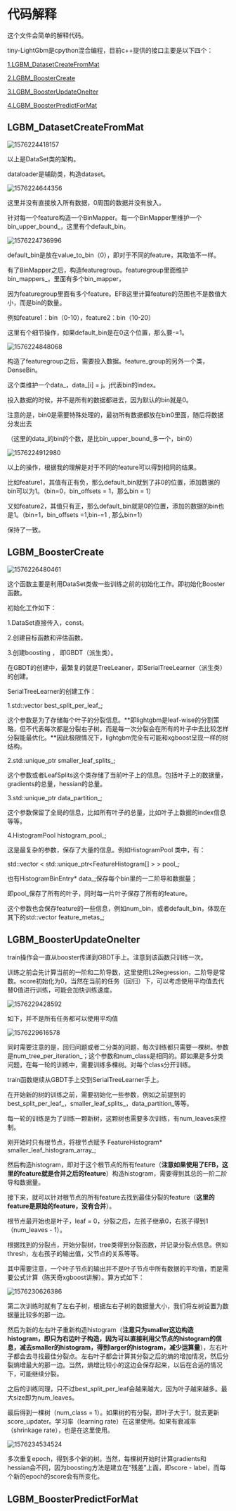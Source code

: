 # 代码解释

这个文件会简单的解释代码。

tiny-LightGbm是cpython混合编程，目前c++提供的接口主要是以下四个：

[1.LGBM_DatasetCreateFromMat](#jupm1)

[2.LGBM_BoosterCreate](#jump2)

[3.LGBM_BoosterUpdateOneIter](#jump3)

[4.LGBM_BoosterPredictForMat](#jump4)



## <span id="jump1">LGBM_DatasetCreateFromMat</span>

![1576224418157](pic\pic1.png)

以上是DataSet类的架构。

dataloader是辅助类，构造dataset。

![1576224644356](pic\pic2.png)

这里并没有直接放入所有数据，0周围的数据并没有放入。

针对每一个feature构造一个BinMapper。每一个BinMapper里维护一个bin_upper_bound_，这里有个default_bin。

![1576224736996](pic\pic3.png)

default_bin是放在value_to_bin（0），即对于不同的feature，其取值不一样。

有了BinMapper之后，构造featuregroup。featuregroup里面维护bin_mappers_，里面有多个bin_mapper，

因为featuregroup里面有多个feature。EFB这里计算feature的范围也不是数值大小，而是bin的数量。

例如feature1：bin（0-10），feature2：bin（10-20）

这里有个细节操作，如果default_bin是在0这个位置，那么要-=1。

![1576224848068](pic\pic4.png)

构造了featuregroup之后，需要投入数据。feature_group的另外一个类，DenseBin。

这个类维护一个data_，data_[i] = j。j代表bin的index。

投入数据的时候，并不是所有的数据都进去，因为默认的bin就是0。

注意的是，bin0是需要特殊处理的，最初所有数据都放在bin0里面，随后将数据分发出去

（这里的data_的bin的个数，是比bin_upper_bound_多一个，bin0）

![1576224912980](pic\pic5.png)

以上的操作，根据我的理解是对于不同的feature可以得到相同的结果。

比如feature1，其值有正有负，那么default_bin就到了非0的位置，添加数据的bin可以为1。（bin=0，bin_offsets = 1，那么bin = 1）

又如feature2，其值只有正，那么default_bin就是0的位置，添加的数据的bin也是1。（bin=1，bin_offsets =1,bin-=1 , 那么bin=1）

保持了一致。



## <span id="jump2">LGBM_BoosterCreate</span>

![1576226480461](pic\pic6.png)

这个函数主要是利用DataSet类做一些训练之前的初始化工作。即初始化Booster函数。

初始化工作如下：

1.DataSet直接传入，const。

2.创建目标函数和评估函数。

3.创建boosting ， 即GBDT（派生类）。

在GBDT的创建中，最繁复的就是TreeLeaner，即SerialTreeLearner（派生类）的创建。

SerialTreeLearner的创建工作：

1.std::vector<SplitInfo> best_split_per_leaf_;

这个参数是为了存储每个叶子的分裂信息。**即lightgbm是leaf-wise的分割策略，但不代表每次都是分裂右子树。而是每一次分裂会在所有的叶子中去比较怎样分裂能最优化。**因此极限情况下，lightgbm完全有可能和xgboost呈现一样的树结构。

2.std::unique_ptr<LeafSplits> smaller_leaf_splits_;

这个参数或者LeafSplits这个类存储了当前叶子上的信息。包括叶子上的数据量，gradients的总量，hessian的总量。

3.std::unique_ptr<DataPartition> data_partition_;

这个参数保留了全局的信息，比如所有叶子的总量，比如叶子上数据的index信息等等。

4.HistogramPool histogram_pool_;

这是最复杂的参数，保存了大量的信息。例如HistogramPool 类中，有：

std::vector < std::unique_ptr<FeatureHistogram[] > >  pool_;

也有HistogramBinEntry* data_;保存每个bin里的一二阶导和数据量；

即pool_保存了所有的叶子，同时每一片叶子保存了所有的feature。

这个参数也会保存feature的一些信息，例如num_bin，或者default_bin，体现在其下的std::vector <FeatureMetainfo> feature_metas_;





## <span id="jump3">LGBM_BoosterUpdateOneIter</span>

train操作会一直从booster传递到GBDT手上。注意到该函数只训练一次。

训练之前会先计算当前的一阶和二阶导数，这里使用L2Regression，二阶导是常数。score初始化为0，当然在当前的任务（回归）下，可以考虑使用平均值去代替0值进行训练，可能会加快训练速度。

![1576229428592](C:\Users\32002\Desktop\tiny_lightgbm\pic\pic7.png)

如下，并不是所有任务都可以使用平均值

![1576229616578](C:\Users\32002\Desktop\tiny_lightgbm\pic\pic8.png)

同时需要注意的是，回归问题或者二分类的问题，每次训练都只需要一棵树。参数是num_tree_per_iteration_；这个参数和num_class是相同的。即如果是多分类问题，在每一轮的训练中，需要训练多棵树。对每个class分开训练。

train函数继续从GBDT手上交到SerialTreeLearner手上。

在开始新的树的训练之前，需要初始化一些参数，例如之前提到的best_split_per_leaf_，smaller_leaf_splits_，data_partition_等等。

每一轮的训练是为了训练一颗新树，这颗树也需要多次训练，有num_leaves来控制。

刚开始时只有根节点，将根节点赋予 FeatureHistogram* smaller_leaf_histogram_array_;

然后构造histogram，即对于这个根节点的所有feature（**注意如果使用了EFB，这里的feature就是合并之后的feature**）构造histogram，需要得到其总的一阶二阶导和数据量。

接下来，就可以针对根节点的所有feature去找到最佳分裂的feature（**这里的feature是原始的feature，没有合并**）。

根节点最开始也是叶子，leaf = 0，分裂之后，左孩子继承0，右孩子得到1（num_leaves - 1）。

根据找到的分裂点，开始分裂树，tree类得到分裂函数，并记录分裂点信息。例如thresh，左右孩子的输出值，父节点的关系等等。

其中需要注意，一个叶子节点的输出并不是叶子节点中所有数据的平均值，而是需要公式计算（陈天奇xgboost讲解）。算方式如下：

![1576230626386](C:\Users\32002\Desktop\tiny_lightgbm\pic\pic9.png)



第二次训练时就有了左右子树，根据左右子树的数据量大小，我们将左树设置为数据量比较多的那一边。

然后为新的左右叶子重新构造histogram（**注意只为smaller这边构造histogram，即只为右边叶子构造，因为可以直接利用父节点的histogram的信息，减去smaller的histogram，得到larger的histogram，减少运算量**），左右叶子都会去寻找最佳分裂点。左右叶子都会计算其分裂之后的熵的增加情况，然后分裂熵增最大的那一边。当然，熵增比较小的这边会保存起来，以后在合适的情况下，可能继续分裂。

之后的训练同理，只不过best_split_per_leaf会越来越大，因为叶子越来越多。最大size即为num_leaves。

最后得到一棵树（num_class = 1）。如果树的有分裂，即叶子大于1，就去更新score_updater。学习率（learning rate）在这里使用。如果有衰减率（shrinkage rate），也是在这里使用。

![1576234534524](C:\Users\32002\Desktop\tiny_lightgbm\pic\pic10.png)

多次重复epoch，得到多个新的树。当然，每棵树开始时计算gradients和hessian会不同，因为boosting方法是建立在“残差”上面，即score - label，而每个新的epoch的score会有所变化。

## <span id="jump4">LGBM_BoosterPredictForMat</span>

